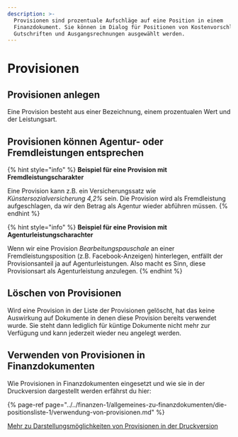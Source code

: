 ```yaml
---
description: >-
  Provisionen sind prozentuale Aufschläge auf eine Position in einem
  Finanzdokument. Sie können im Dialog für Positionen von Kostenvorschlägen,
  Gutschriften und Ausgangsrechnungen ausgewählt werden.
---
```


# Provisionen

## Provisionen anlegen

Eine Provision besteht aus einer Bezeichnung, einem prozentualen Wert und der Leistungsart.

## Provisionen können Agentur- oder Fremdleistungen entsprechen

{% hint style="info" %}
**Beispiel für eine Provision mit Fremdleistungscharakter**

Eine Provision kann z.B. ein Versicherungssatz wie _Künstersozialversicherung 4,2%_ sein. Die Provision wird als Fremdleistung aufgeschlagen, da wir den Betrag als Agentur wieder abführen müssen.
{% endhint %}

{% hint style="info" %}
**Beispiel für eine Provision mit Agenturleistungscharachter**

Wenn wir eine Provision _Bearbeitungspauschale_ an einer Fremdleistungsposition \(z.B. Facebook-Anzeigen\) hinterlegen, entfällt der Provisionsanteil ja auf Agenturleistungen. Also macht es Sinn, diese Provisionsart als Agenturleistung anzulegen.
{% endhint %}

## Löschen von Provisionen

Wird eine Provision in der Liste der Provisionen gelöscht, hat das keine Auswirkung auf Dokumente in denen diese Provision bereits verwendet wurde. Sie steht dann lediglich für küntige Dokumente nicht mehr zur Verfügung und kann jederzeit wieder neu angelegt werden.

## Verwenden von Provisionen in Finanzdokumenten

Wie Provisionen in Finanzdokumenten eingesetzt und wie sie in der Druckversion dargestellt werden erfährst du hier:

{% page-ref page="../../finanzen-1/allgemeines-zu-finanzdokumenten/die-positionsliste-1/verwendung-von-provisionen.md" %}

[Mehr zu Darstellungsmöglichkeiten von Provisionen in der Druckversion](https://wiki.dieagenturverwaltung.de/finanzen-1/allgemeines-zu-finanzdokumenten/druckversionseinstellungen#darstellungsmoeglichkeiten-von-provisionen)

